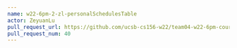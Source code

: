 ```yaml
---
name: w22-6pm-2-zl-personalSchedulesTable
actor: ZeyuanLu
pull_request_url: https://github.com/ucsb-cs156-w22/team04-w22-6pm-courses/pull/40
pull_request_num: 40
---
```

